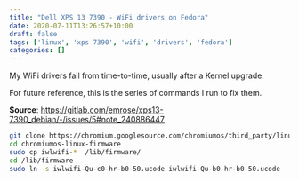 ```yaml
---
title: "Dell XPS 13 7390 - WiFi drivers on Fedora"
date: 2020-07-11T13:26:57+10:00
draft: false
tags: ['linux', 'xps 7390', 'wifi', 'drivers', 'fedora']
categories: []
---
```


My WiFi drivers fail from time-to-time, usually after a Kernel upgrade.

For future reference, this is the series of commands I run to fix them.

**Source**: https://gitlab.com/emrose/xps13-7390_debian/-/issues/5#note_240886447

```bash
git clone https://chromium.googlesource.com/chromiumos/third_party/linux-firmware chromiumos-linux-firmware
cd chromiumos-linux-firmware
sudo cp iwlwifi-*  /lib/firmware/
cd /lib/firmware
sudo ln -s iwlwifi-Qu-c0-hr-b0-50.ucode iwlwifi-Qu-b0-hr-b0-50.ucode
```